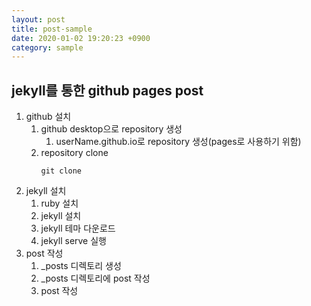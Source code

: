 ```yaml
---
layout: post
title: post-sample
date: 2020-01-02 19:20:23 +0900
category: sample
---
```


## jekyll를 통한 github pages post
1. github 설치
   1. github desktop으로 repository 생성
      1. userName.github.io로 repository 생성(pages로 사용하기 위함)
   1. repository clone 
        ```command
        git clone 
      ```
1. jekyll 설치
    1. ruby 설치
   1. jekyll 설치
   1. jekyll 테마 다운로드
   1. jekyll serve 실행
1. post 작성
    1. _posts 디렉토리 생성
   1. _posts 디렉토리에 post 작성
   1. post 작성
